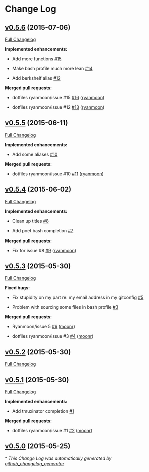 # Change Log

## [v0.5.6](https://github.com/ryanmoon/dotfiles/tree/v0.5.6) (2015-07-06)

[Full Changelog](https://github.com/ryanmoon/dotfiles/compare/v0.5.5...v0.5.6)

**Implemented enhancements:**

- Add more functions [\#15](https://github.com/ryanmoon/dotfiles/issues/15)

- Make bash profile much more lean [\#14](https://github.com/ryanmoon/dotfiles/issues/14)

- Add berkshelf alias [\#12](https://github.com/ryanmoon/dotfiles/issues/12)

**Merged pull requests:**

- dotfiles ryanmoon/issue \#15 [\#16](https://github.com/ryanmoon/dotfiles/pull/16) ([ryanmoon](https://github.com/ryanmoon))

- dotfiles  ryanmoon/issue \#12 [\#13](https://github.com/ryanmoon/dotfiles/pull/13) ([ryanmoon](https://github.com/ryanmoon))

## [v0.5.5](https://github.com/ryanmoon/dotfiles/tree/v0.5.5) (2015-06-11)

[Full Changelog](https://github.com/ryanmoon/dotfiles/compare/v0.5.4...v0.5.5)

**Implemented enhancements:**

- Add some aliases [\#10](https://github.com/ryanmoon/dotfiles/issues/10)

**Merged pull requests:**

- dotfiles  ryanmoon/issue \#10 [\#11](https://github.com/ryanmoon/dotfiles/pull/11) ([ryanmoon](https://github.com/ryanmoon))

## [v0.5.4](https://github.com/ryanmoon/dotfiles/tree/v0.5.4) (2015-06-02)

[Full Changelog](https://github.com/ryanmoon/dotfiles/compare/v0.5.3...v0.5.4)

**Implemented enhancements:**

- Clean up titles [\#8](https://github.com/ryanmoon/dotfiles/issues/8)

- Add poet bash completion [\#7](https://github.com/ryanmoon/dotfiles/issues/7)

**Merged pull requests:**

- Fix for issue \#8 [\#9](https://github.com/ryanmoon/dotfiles/pull/9) ([ryanmoon](https://github.com/ryanmoon))

## [v0.5.3](https://github.com/ryanmoon/dotfiles/tree/v0.5.3) (2015-05-30)

[Full Changelog](https://github.com/ryanmoon/dotfiles/compare/v0.5.2...v0.5.3)

**Fixed bugs:**

- Fix stupidity on my part re: my email address in my gitconfig [\#5](https://github.com/ryanmoon/dotfiles/issues/5)

- Problem with sourcing some files in bash profile [\#3](https://github.com/ryanmoon/dotfiles/issues/3)

**Merged pull requests:**

- Ryanmoon/issue 5 [\#6](https://github.com/ryanmoon/dotfiles/pull/6) ([moonr](https://github.com/moonr))

- dotfiles    ryanmoon/issue \#3 [\#4](https://github.com/ryanmoon/dotfiles/pull/4) ([moonr](https://github.com/moonr))

## [v0.5.2](https://github.com/ryanmoon/dotfiles/tree/v0.5.2) (2015-05-30)

[Full Changelog](https://github.com/ryanmoon/dotfiles/compare/v0.5.1...v0.5.2)

## [v0.5.1](https://github.com/ryanmoon/dotfiles/tree/v0.5.1) (2015-05-30)

[Full Changelog](https://github.com/ryanmoon/dotfiles/compare/v0.5.0...v0.5.1)

**Implemented enhancements:**

- Add tmuxinator completion [\#1](https://github.com/ryanmoon/dotfiles/issues/1)

**Merged pull requests:**

- dotfiles ryanmoon/issue \#1 [\#2](https://github.com/ryanmoon/dotfiles/pull/2) ([moonr](https://github.com/moonr))

## [v0.5.0](https://github.com/ryanmoon/dotfiles/tree/v0.5.0) (2015-05-25)



\* *This Change Log was automatically generated by [github_changelog_generator](https://github.com/skywinder/Github-Changelog-Generator)*